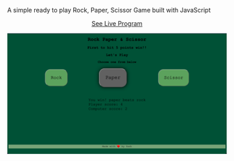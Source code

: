 A simple ready to play Rock, Paper, Scissor Game built with JavaScript

<a style="text-align: center; display: block;" href="https://yash-s0.github.io/rps_web/">See Live Program</a>

<p align="center" width="100%">
    <img src="/images/2.jpg">
</p>

